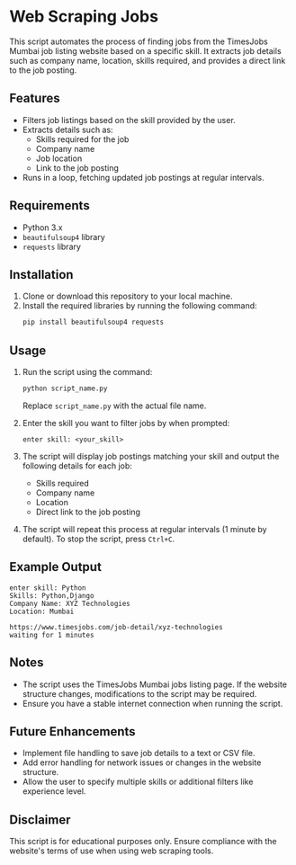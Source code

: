 # Web Scraping Jobs

This script automates the process of finding jobs from the TimesJobs Mumbai job listing website based on a specific skill. It extracts job details such as company name, location, skills required, and provides a direct link to the job posting.

## Features
- Filters job listings based on the skill provided by the user.
- Extracts details such as:
  - Skills required for the job
  - Company name
  - Job location
  - Link to the job posting
- Runs in a loop, fetching updated job postings at regular intervals.

## Requirements
- Python 3.x
- `beautifulsoup4` library
- `requests` library

## Installation
1. Clone or download this repository to your local machine.
2. Install the required libraries by running the following command:
   ```bash
   pip install beautifulsoup4 requests
   ```

## Usage
1. Run the script using the command:
   ```bash
   python script_name.py
   ```
   Replace `script_name.py` with the actual file name.

2. Enter the skill you want to filter jobs by when prompted:
   ```
   enter skill: <your_skill>
   ```

3. The script will display job postings matching your skill and output the following details for each job:
   - Skills required
   - Company name
   - Location
   - Direct link to the job posting

4. The script will repeat this process at regular intervals (1 minute by default). To stop the script, press `Ctrl+C`.

## Example Output
```
enter skill: Python
Skills: Python,Django
Company Name: XYZ Technologies
Location: Mumbai
  
https://www.timesjobs.com/job-detail/xyz-technologies
waiting for 1 minutes
```

## Notes
- The script uses the TimesJobs Mumbai jobs listing page. If the website structure changes, modifications to the script may be required.
- Ensure you have a stable internet connection when running the script.

## Future Enhancements
- Implement file handling to save job details to a text or CSV file.
- Add error handling for network issues or changes in the website structure.
- Allow the user to specify multiple skills or additional filters like experience level.
## Disclaimer
This script is for educational purposes only. Ensure compliance with the website's terms of use when using web scraping tools.

